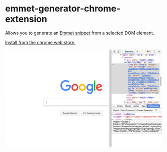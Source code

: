 # emmet-generator-chrome-extension
Allows you to generate an <a href="https://emmet.io/" target="_blank">Emmet snippet</a> from a selected DOM element.

<a href="https://chrome.google.com/webstore/detail/emmet-generator/ihcoaaagkohopbjgkoecnljegifpchdj" target="_blank">Install from the chrome web store.</a>

![Emmet Generator Chrome Extension](/screenshot.png?raw=true)